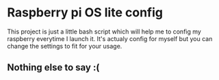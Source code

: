 # Raspberry pi OS lite config

This project is just a little bash script which will help me to config my raspberry everytime I launch it.
It's actualy config for myself but you can change the settings to fit for your usage.

## Nothing else to say :(
